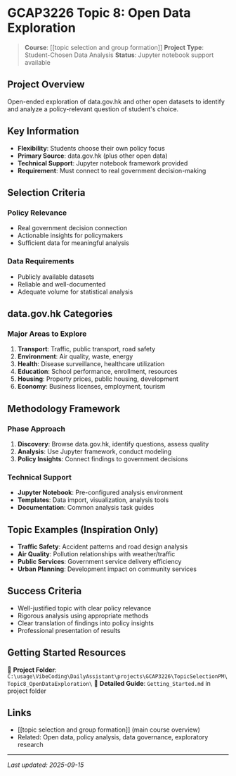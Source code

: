 # GCAP3226 Topic 8: Open Data Exploration

> **Course**: [[topic selection and group formation]]
> **Project Type**: Student-Chosen Data Analysis
> **Status**: Jupyter notebook support available

## Project Overview
Open-ended exploration of data.gov.hk and other open datasets to identify and analyze a policy-relevant question of student's choice.

## Key Information
- **Flexibility**: Students choose their own policy focus
- **Primary Source**: data.gov.hk (plus other open data)
- **Technical Support**: Jupyter notebook framework provided
- **Requirement**: Must connect to real government decision-making

## Selection Criteria
### Policy Relevance
- Real government decision connection
- Actionable insights for policymakers
- Sufficient data for meaningful analysis

### Data Requirements
- Publicly available datasets
- Reliable and well-documented
- Adequate volume for statistical analysis

## data.gov.hk Categories
### Major Areas to Explore
1. **Transport**: Traffic, public transport, road safety
2. **Environment**: Air quality, waste, energy
3. **Health**: Disease surveillance, healthcare utilization
4. **Education**: School performance, enrollment, resources
5. **Housing**: Property prices, public housing, development
6. **Economy**: Business licenses, employment, tourism

## Methodology Framework
### Phase Approach
1. **Discovery**: Browse data.gov.hk, identify questions, assess quality
2. **Analysis**: Use Jupyter framework, conduct modeling
3. **Policy Insights**: Connect findings to government decisions

### Technical Support
- **Jupyter Notebook**: Pre-configured analysis environment
- **Templates**: Data import, visualization, analysis tools
- **Documentation**: Common analysis task guides

## Topic Examples (Inspiration Only)
- **Traffic Safety**: Accident patterns and road design analysis
- **Air Quality**: Pollution relationships with weather/traffic
- **Public Services**: Government service delivery efficiency
- **Urban Planning**: Development impact on community services

## Success Criteria
- Well-justified topic with clear policy relevance
- Rigorous analysis using appropriate methods
- Clear translation of findings into policy insights
- Professional presentation of results

## Getting Started Resources
📁 **Project Folder**: `C:\usage\VibeCoding\DailyAssistant\projects\GCAP3226\TopicSelectionPM\Topic8_OpenDataExploration\`
📄 **Detailed Guide**: `Getting_Started.md` in project folder

## Links
- [[topic selection and group formation]] (main course overview)
- Related: Open data, policy analysis, data governance, exploratory research

---
*Last updated: 2025-09-15*